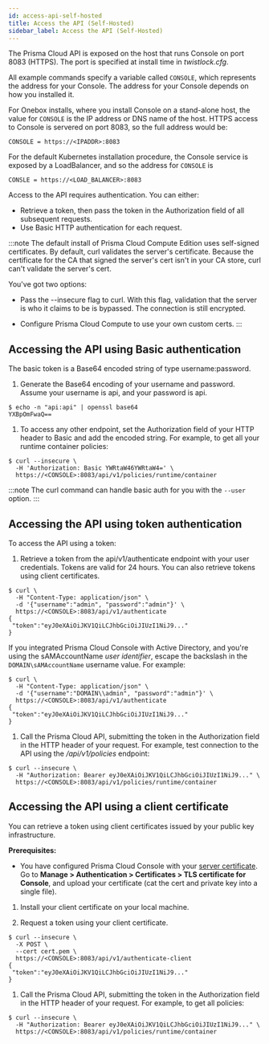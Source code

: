```yaml
---
id: access-api-self-hosted
title: Access the API (Self-Hosted)
sidebar_label: Access the API (Self-Hosted)
---
```


The Prisma Cloud API is exposed on the host that runs Console on port 8083 (HTTPS).
The port is specified at install time in _twistlock.cfg_.

All example commands specify a variable called `CONSOLE`, which represents the address for your Console.
The address for your Console depends on how you installed it.

For Onebox installs, where you install Console on a stand-alone host, the value for `CONSOLE` is the IP address or DNS name of the host.
HTTPS access to Console is servered on port 8083, so the full address would be:

```
CONSOLE = https://<IPADDR>:8083
```

For the default Kubernetes installation procedure, the Console service is exposed by a LoadBalancer, and so the address for `CONSOLE` is

```
CONSLE = https://<LOAD_BALANCER>:8083
```

Access to the API requires authentication.
You can either:

* Retrieve a token, then pass the token in the Authorization field of all subsequent requests.
* Use Basic HTTP authentication for each request.

:::note
The default install of Prisma Cloud Compute Edition uses self-signed certificates.
By default, curl validates the server's certificate.
Because the certificate for the CA that signed the server's cert isn't in your CA store, curl can't validate the server's cert.

You've got two options:

* Pass the --insecure flag to curl.
With this flag, validation that the server is who it claims to be is bypassed.
The connection is still encrypted.

* Configure Prisma Cloud Compute to use your own custom certs.
:::


## Accessing the API using Basic authentication

The basic token is a Base64 encoded string of type username:password.

1. Generate the Base64 encoding of your username and password.
Assume your username is api, and your password is api.

  ```
  $ echo -n "api:api" | openssl base64
  YXBpOmFwaQ==
  ```

1. To access any other endpoint, set the Authorization field of your HTTP header to Basic and add the encoded string.
For example, to get all your runtime container policies:

  ```
  $ curl --insecure \
    -H 'Authorization: Basic YWRtaW46YWRtaW4=' \
    https://<CONSOLE>:8083/api/v1/policies/runtime/container
  ```

:::note
The curl command can handle basic auth for you with the `--user` option.
:::


## Accessing the API using token authentication

To access the API using a token:

1. Retrieve a token from the api/v1/authenticate endpoint with your user credentials.
Tokens are valid for 24 hours.
You can also retrieve tokens using client certificates.

  ```
  $ curl \
    -H "Content-Type: application/json" \
    -d '{"username":"admin", "password":"admin"}' \
    https://<CONSOLE>:8083/api/v1/authenticate
  {
   "token":"eyJ0eXAiOiJKV1QiLCJhbGciOiJIUzI1NiJ9..."
  }
  ```

  If you integrated Prisma Cloud Console with Active Directory, and you're using the sAMAccountName _user identifier_, escape the backslash in the `DOMAIN\sAMAccountName` username value.
  For example:

  ```
  $ curl \
    -H "Content-Type: application/json" \
    -d '{"username":"DOMAIN\\admin", "password":"admin"}' \
    https://<CONSOLE>:8083/api/v1/authenticate
  {
   "token":"eyJ0eXAiOiJKV1QiLCJhbGciOiJIUzI1NiJ9..."
  }
  ```

1. Call the Prisma Cloud API, submitting the token in the Authorization field in the HTTP header of your request.
For example, test connection to the API using the _/api/v1/policies_ endpoint:

  ```
  $ curl --insecure \
    -H "Authorization: Bearer eyJ0eXAiOiJKV1QiLCJhbGciOiJIUzI1NiJ9..." \
    https://<CONSOLE>:8083/api/v1/policies/runtime/container
  ```

## Accessing the API using a client certificate

You can retrieve a token using client certificates issued by your public key infrastructure.

**Prerequisites:**

* You have configured Prisma Cloud Console with your [server certificate](https://docs.paloaltonetworks.com/prisma/prisma-cloud/21.04/prisma-cloud-compute-edition-admin/authentication/use_custom_certs_for_auth.html).
Go to **Manage > Authentication > Certificates > TLS certificate for Console**, and upload your certificate (cat the cert and private key into a single file).

1. Install your client certificate on your local machine.

1. Request a token using your client certificate.

  ```
  $ curl --insecure \
    -X POST \
    --cert cert.pem \
    https://<CONSOLE>:8083/api/v1/authenticate-client
  {
   "token":"eyJ0eXAiOiJKV1QiLCJhbGciOiJIUzI1NiJ9..."
  }
  ```

1. Call the Prisma Cloud API, submitting the token in the Authorization field in the HTTP header of your request.
For example, to get all policies:

  ```
  $ curl --insecure \
    -H "Authorization: Bearer eyJ0eXAiOiJKV1QiLCJhbGciOiJIUzI1NiJ9..." \
    https://<CONSOLE>:8083/api/v1/policies/runtime/container
  ```

